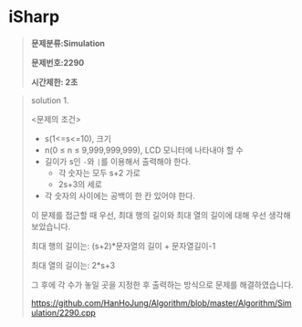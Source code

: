 # iSharp

> **문제분류:Simulation**
>
> **문제번호:2290**
>
> **시간제한: 2초**

> solution 1.
>
> 
>
> <문제의 조건>
>
> - s(1<=s<=10), 크기
> - n(0 ≤ n ≤ 9,999,999,999), LCD 모니터에 나타내야 할 수
> - 길이가 s인 `-`와 `|`를 이용해서 출력해야 한다.
>   - 각 숫자는 모두 s+2 가로
>   - 2s+3의 세로
> - 각 숫자의 사이에는 공백이 한 칸 있어야 한다.
>
> 
>
> 이 문제를 접근할 때 우선, 최대 행의 길이와 최대 열의 길이에 대해 우선 생각해보았습니다.
>
> 최대 행의 길이는: (s+2)*문자열의 길이 + 문자열길이-1
>
> 최대 열의 길이는: 2*s+3
>
> 그 후에 각 수가 놓일 곳을 지정한 후 출력하는 방식으로 문제를 해결하였습니다.
>
>
> https://github.com/HanHoJung/Algorithm/blob/master/Algorithm/Simulation/2290.cpp










